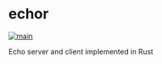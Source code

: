 # echor

[![main](https://github.com/os1ma/echor/actions/workflows/main.yaml/badge.svg)](https://github.com/os1ma/echor/actions/workflows/main.yaml)

Echo server and client implemented in Rust
